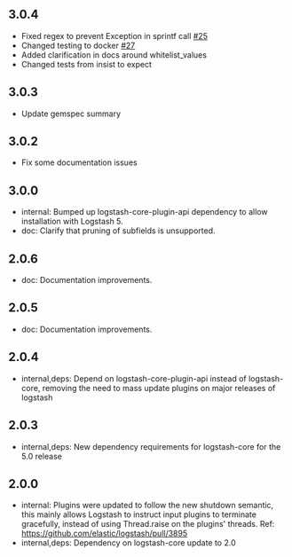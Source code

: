 ## 3.0.4
  - Fixed regex to prevent Exception in sprintf call [#25](https://github.com/logstash-plugins/logstash-filter-prune/pull/25)
  - Changed testing to docker [#27](https://github.com/logstash-plugins/logstash-filter-prune/pull/27)
  - Added clarification in docs around whitelist_values
  - Changed tests from insist to expect

## 3.0.3
  - Update gemspec summary

## 3.0.2
  - Fix some documentation issues

## 3.0.0
 - internal: Bumped up logstash-core-plugin-api dependency to allow installation with Logstash 5.
 - doc: Clarify that pruning of subfields is unsupported.

## 2.0.6
 - doc: Documentation improvements.

## 2.0.5
 - doc: Documentation improvements.

## 2.0.4
 - internal,deps: Depend on logstash-core-plugin-api instead of logstash-core, removing the need to mass update plugins on major releases of logstash

## 2.0.3
 - internal,deps: New dependency requirements for logstash-core for the 5.0 release

## 2.0.0
 - internal: Plugins were updated to follow the new shutdown semantic, this mainly allows Logstash to instruct input plugins to terminate gracefully,
   instead of using Thread.raise on the plugins' threads. Ref: https://github.com/elastic/logstash/pull/3895
 - internal,deps: Dependency on logstash-core update to 2.0

